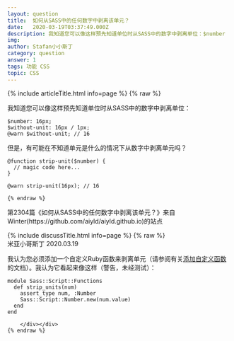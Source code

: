 ```yaml
---
layout: question
title:  如何从SASS中的任何数字中剥离该单元？
date:   2020-03-19T03:37:49.000Z
description: 我知道您可以像这样预先知道单位时从SASS中的数字中剥离单位：$number  16px;$without-unit  16px / 1px;\`w...
img: 
author: Stafan小小斯丁
category: question
answer: 1
tags: 功能 CSS
topic: CSS
---
```

<div class="article-root">
  <div class="article">
    {% include articleTitle.html info=page %}
    {% raw %}
    <div class="article-content"><p><font style="vertical-align: inherit;"><font style="vertical-align: inherit;">我知道您可以像这样预先知道单位时从SASS中的数字中剥离单位：</font></font></p>

<pre><code>$number: 16px;<font></font>
$without-unit: 16px / 1px;<font></font>
@warn $without-unit; // 16<font></font>
</code></pre>

<p><font style="vertical-align: inherit;"><font style="vertical-align: inherit;">但是，有可能在不知道单元是什么的情况下从数字中剥离单元吗？</font></font></p>

<pre><code>@function strip-unit($number) {<font></font>
  // magic code here...<font></font>
}<font></font>
<font></font>
@warn strip-unit(16px); // 16<font></font>
</code></pre></div>
    {% endraw %}
  </div>
  <p class="winter_mark">第2304篇《如何从SASS中的任何数字中剥离该单元？》来自Winter(https://github.com/aiyld/aiyld.github.io)的站点</p>
  <div class="discuss-wrapper">
    {% include discussTitle.html info=page %}
    {% raw %}
    <div class="discuss-item">
        <div class="discuss-parent">
          <div class="discuss-meta">
            <span class="discuss-user">米亚小哥斯丁</span>
            <span class="discuss-time">2020.03.19</span>
          </div>
          <div class="discuss-comment"><p><font style="vertical-align: inherit;"><font style="vertical-align: inherit;">我认为您必须添加一个自定义Ruby函数来剥离单元（请参阅有关</font></font><a href="http://sass-lang.com/docs/yardoc/Sass/Script/Functions.html#adding_custom_functions" rel="nofollow"><font style="vertical-align: inherit;"><font style="vertical-align: inherit;">添加自定义函数</font></font></a><font style="vertical-align: inherit;"><font style="vertical-align: inherit;">的文档</font><font style="vertical-align: inherit;">）。</font><font style="vertical-align: inherit;">我认为它看起来像这样（警告，未经测试）：</font></font></p>

<pre class="lang-rb prettyprint-override"><code>module Sass::Script::Functions<font></font>
  def strip_units(num)<font></font>
    assert_type num, :Number<font></font>
    Sass::Script::Number.new(num.value)<font></font>
  end<font></font>
end<font></font>
</code></pre></div>
        </div></div>
    {% endraw %}
  </div>
<div>
